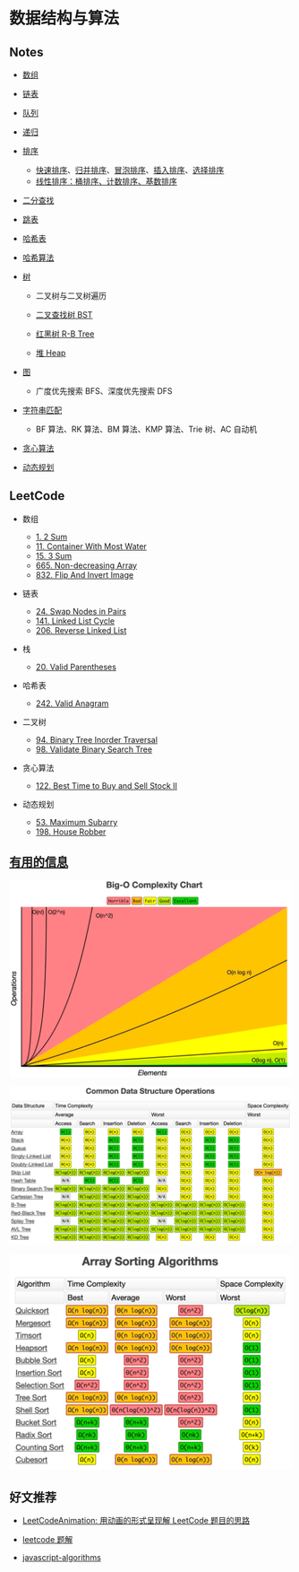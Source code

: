 # 数据结构与算法

## Notes

- [数组](/Notes/数组.md)

- [链表](/Notes/链表.md)

- [队列](/Notes/队列.md)

- [递归](/Notes/递归.md)

- [排序](/Notes/Sort.md)

  - [快速排序](/Notes/Sort/QuickSort.md)、[归并排序](/Notes/Sort/MergeSort.md)、[冒泡排序](/Notes/Sort/BubbleSort.md)、[插入排序](/Notes/Sort/InsertionSort.md)、[选择排序](/Notes/Sort/SelectionSort.md)
  - [线性排序：桶排序、计数排序、基数排序](/Notes/Sort/LinearSort.md)

- [二分查找](/Notes/BinarySearch.md)

- [跳表](/Notes/跳表.md)

- [哈希表](/Notes/HashTable.md)

- [哈希算法](/Notes/哈希算法.md)

- [树](/Notes/二叉树.md)

  - 二叉树与二叉树遍历

  - [二叉查找树 BST](/Notes/二叉查找树BST.md)

  - [红黑树 R-B Tree](/Notes/红黑树R-B-Tree.md)

  - [堆 Heap](/Notes/堆Heap.md)

* [图](/Notes/图.md)

  - 广度优先搜索 BFS、深度优先搜索 DFS

* [字符串匹配](/Notes/字符串匹配.md)

  - BF 算法、RK 算法、BM 算法、KMP 算法、Trie 树、AC 自动机

* [贪心算法](/Notes/贪心算法.md)

* [动态规划](/Notes/动态规划.md)

## LeetCode

- 数组

  - [1. 2 Sum](/LeetCode/1_TwoSum.js)
  - [11. Container With Most Water](/LeetCode/11_ContainerWithMostWater.js)
  - [15. 3 Sum](/LeetCode/15_3Sum.js)
  - [665. Non-decreasing Array](/LeetCode/665_NondecreasingArray.js)
  - [832. Flip And Invert Image](/LeetCode/832_FlipAndInvertImage.js)

- 链表

  - [24. Swap Nodes in Pairs](/LeetCode/24_SwapNodesInPairs.js)
  - [141. Linked List Cycle](/LeetCode/141_LinkedListCycle.js)
  - [206. Reverse Linked List](/LeetCode/206_ReverseLinkedList.js)

- 栈

  - [20. Valid Parentheses](/LeetCode/20_ValidParentheses.js)

- 哈希表

  - [242. Valid Anagram](/LeetCode/242_ValidAnagram.js)

- 二叉树

  - [94. Binary Tree Inorder Traversal](/LeetCode/94_BinaryTreeInorderTraversal.js)
  - [98. Validate Binary Search Tree](/LeetCode/98_ValidateBinarySearchTree.js)

- 贪心算法

  - [122. Best Time to Buy and Sell Stock II](/LeetCode/122_BestTimetoBuyandSellStockII.js)

- 动态规划

  - [53. Maximum Subarry](/LeetCode/53_MaximumSubarray.js)
  - [198. House Robber](/LeetCode/198_HouseRobber.js)

## [有用的信息](https://www.bigocheatsheet.com/)

![](/Assets/images/Big-O_Complexity_Chart.png)

![](/Assets/images/Common_Data_Structure_Operations.png)

![](/Assets/images/Array_Sorting_Algorithms.png)

<!-- ## [数据结构与算法之美](https://time.geekbang.org/column/126)

1. 如何抓住重点，系统高效的学习数据结构与算法

   - [数据结构与算法大纲](/MindMap/Geek/知识图谱.jpg)
   - [20 个基本知识点](/Notes/Geek/01.20个基本知识点.md)
   - [学习技巧](/Notes/Geek/01.学习技巧.md)

2. [学习书单](/MindMap/Geek/学习书单.jpg)

3. 复杂度分析（上）：如何分析、统计算法的执行效率和资源消耗？

   - [大 O 复杂度表示法](/Notes/Geek/03.大O复杂度表示法.md)
   - [时间复杂度分析](/Notes/Geek/03.时间复杂度分析.md)
   - [常用的几种时间复杂度曲线图](/MindMap/Geek/常用的几种时间复杂度曲线图.jpg)
   - [几种常见时间复杂度实例分析](/Notes/Geek/03.几种常见时间复杂度实例分析.md)

4. [复杂度分析（下）：浅析最好、最坏、平均、均摊时间复杂度](/Notes/Geek/04.最好、最坏、平均、均摊时间复杂度.md)

5. [数组](/Notes/Geek/05.数组.md)

7. [栈](/Notes/Geek/07.栈.md)

8. [队列](/Notes/Geek/08.队列.md)

9. [递归](/Notes/Geek/09.递归.md)  -->

## 好文推荐

- [LeetCodeAnimation: 用动画的形式呈现解 LeetCode 题目的思路](https://github.com/MisterBooo/LeetCodeAnimation)

- [leetcode 题解](https://github.com/azl397985856/leetcode)

- [javascript-algorithms](https://github.com/trekhleb/javascript-algorithms)

